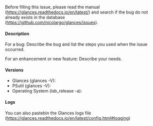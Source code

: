 Before filling this issue, please read the manual (https://glances.readthedocs.io/en/latest/) and search if the bug do not already exists in the database (https://github.com/nicolargo/glances/issues).

#### Description

For a bug: Describe the bug and list the steps you used when the issue occurred.

For an enhancement or new feature: Describe your needs.

#### Versions

* Glances (glances -V):
* PSutil (glances -V):
* Operating System (lsb_release -a):

#### Logs

You can also pastebin the Glances logs file (https://glances.readthedocs.io/en/latest/config.html#logging)
